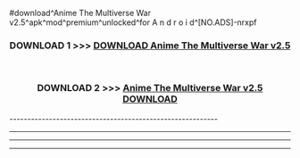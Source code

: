 #download^Anime The Multiverse War v2.5^apk^mod^premium^unlocked^for A n d r o i d^[NO.ADS]-nrxpf



<div align="center">

<h3>DOWNLOAD 1 >>> <a href="https://runaway1.web.app/?sq=Anime The Multiverse War v2.5">DOWNLOAD Anime The Multiverse War v2.5</a></h3><br>

<h3>DOWNLOAD 2 >>> <a href="https://runaway1.web.app/?sq=Anime The Multiverse War v2.5">Anime The Multiverse War v2.5 DOWNLOAD </a></h3>

</div>
----------------------------------------------------------

----------------------------------------------------------

----------------------------------------------------------

----------------------------------------------------------




